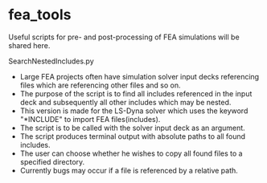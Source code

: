 # fea_tools
Useful scripts for pre- and post-processing of FEA simulations will be shared here.

SearchNestedIncludes.py
  - Large FEA projects often have simulation solver input decks referencing files which are referencing other files and so on.
  - The purpose of the script is to find all includes referenced in the input deck and subsequently all other includes which may be nested.
  - This version is made for the LS-Dyna solver which uses the keyword "\*INCLUDE" to import FEA files(includes).
  - The script is to be called with the solver input deck as an argument.
  - The script produces terminal output with absolute paths to all found includes.
  - The user can choose whether he wishes to copy all found files to a specified directory.
  - Currently bugs may occur if a file is referenced by a relative path.
